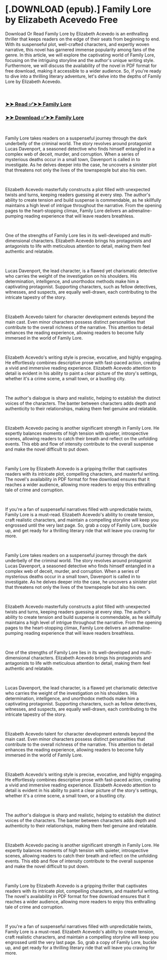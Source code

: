 # [.DOWNLOAD (epub).] Family Lore by Elizabeth Acevedo Free

<p>Download Or Read Family Lore by Elizabeth Acevedo is an enthralling thriller that keeps readers on the edge of their seats from beginning to end. With its suspenseful plot, well-crafted characters, and expertly woven narrative, this novel has garnered immense popularity among fans of the genre. In this article, we will explore the captivating world of Family Lore, focusing on the intriguing storyline and the author's unique writing style. Furthermore, we will discuss the availability of the novel in PDF format for free download, making it accessible to a wider audience. So, if you're ready to dive into a thrilling literary adventure, let's delve into the depths of Family Lore by Elizabeth Acevedo.</p>
<p>&nbsp;</p>

### [➤➤ Read ✅➤➤ Family Lore](https://thehelpfulbooks.blogspot.com/id/62949035)

### [➤➤ Download ✅➤➤ Family Lore](https://thehelpfulbooks.blogspot.com/id/62949035)

<p>&nbsp;</p>
<p>Family Lore takes readers on a suspenseful journey through the dark underbelly of the criminal world. The story revolves around protagonist Lucas Davenport, a seasoned detective who finds himself entangled in a complex web of deceit, murder, and corruption. When a series of mysterious deaths occur in a small town, Davenport is called in to investigate. As he delves deeper into the case, he uncovers a sinister plot that threatens not only the lives of the townspeople but also his own.</p>
<p>&nbsp;</p>
<p>Elizabeth Acevedo masterfully constructs a plot filled with unexpected twists and turns, keeping readers guessing at every step. The author's ability to create tension and build suspense is commendable, as he skillfully maintains a high level of intrigue throughout the narrative. From the opening pages to the heart-stopping climax, Family Lore delivers an adrenaline-pumping reading experience that will leave readers breathless.</p>
<p>&nbsp;</p>
<p>One of the strengths of Family Lore lies in its well-developed and multi-dimensional characters. Elizabeth Acevedo brings his protagonists and antagonists to life with meticulous attention to detail, making them feel authentic and relatable.</p>
<p>&nbsp;</p>
<p>Lucas Davenport, the lead character, is a flawed yet charismatic detective who carries the weight of the investigation on his shoulders. His determination, intelligence, and unorthodox methods make him a captivating protagonist. Supporting characters, such as fellow detectives, witnesses, and suspects, are equally well-drawn, each contributing to the intricate tapestry of the story.</p>
<p>&nbsp;</p>
<p>Elizabeth Acevedo talent for character development extends beyond the main cast. Even minor characters possess distinct personalities that contribute to the overall richness of the narrative. This attention to detail enhances the reading experience, allowing readers to become fully immersed in the world of Family Lore.</p>
<p>&nbsp;</p>
<p>Elizabeth Acevedo's writing style is precise, evocative, and highly engaging. He effortlessly combines descriptive prose with fast-paced action, creating a vivid and immersive reading experience. Elizabeth Acevedo attention to detail is evident in his ability to paint a clear picture of the story's settings, whether it's a crime scene, a small town, or a bustling city.</p>
<p>&nbsp;</p>
<p>The author's dialogue is sharp and realistic, helping to establish the distinct voices of the characters. The banter between characters adds depth and authenticity to their relationships, making them feel genuine and relatable.</p>
<p>&nbsp;</p>
<p>Elizabeth Acevedo pacing is another significant strength in Family Lore. He expertly balances moments of high tension with quieter, introspective scenes, allowing readers to catch their breath and reflect on the unfolding events. This ebb and flow of intensity contribute to the overall suspense and make the novel difficult to put down.</p>
<p>&nbsp;</p>
<p>Family Lore by Elizabeth Acevedo is a gripping thriller that captivates readers with its intricate plot, compelling characters, and masterful writing. The novel's availability in PDF format for free download ensures that it reaches a wider audience, allowing more readers to enjoy this enthralling tale of crime and corruption.</p>
<p>&nbsp;</p>
<p>If you're a fan of suspenseful narratives filled with unpredictable twists, Family Lore is a must-read. Elizabeth Acevedo's ability to create tension, craft realistic characters, and maintain a compelling storyline will keep you engrossed until the very last page. So, grab a copy of Family Lore, buckle up, and get ready for a thrilling literary ride that will leave you craving for more.</p>
<p>&nbsp;</p>
<p>Family Lore takes readers on a suspenseful journey through the dark underbelly of the criminal world. The story revolves around protagonist Lucas Davenport, a seasoned detective who finds himself entangled in a complex web of deceit, murder, and corruption. When a series of mysterious deaths occur in a small town, Davenport is called in to investigate. As he delves deeper into the case, he uncovers a sinister plot that threatens not only the lives of the townspeople but also his own.</p>
<p>&nbsp;</p>
<p>Elizabeth Acevedo masterfully constructs a plot filled with unexpected twists and turns, keeping readers guessing at every step. The author's ability to create tension and build suspense is commendable, as he skillfully maintains a high level of intrigue throughout the narrative. From the opening pages to the heart-stopping climax, Family Lore delivers an adrenaline-pumping reading experience that will leave readers breathless.</p>
<p>&nbsp;</p>
<p>One of the strengths of Family Lore lies in its well-developed and multi-dimensional characters. Elizabeth Acevedo brings his protagonists and antagonists to life with meticulous attention to detail, making them feel authentic and relatable.</p>
<p>&nbsp;</p>
<p>Lucas Davenport, the lead character, is a flawed yet charismatic detective who carries the weight of the investigation on his shoulders. His determination, intelligence, and unorthodox methods make him a captivating protagonist. Supporting characters, such as fellow detectives, witnesses, and suspects, are equally well-drawn, each contributing to the intricate tapestry of the story.</p>
<p>&nbsp;</p>
<p>Elizabeth Acevedo talent for character development extends beyond the main cast. Even minor characters possess distinct personalities that contribute to the overall richness of the narrative. This attention to detail enhances the reading experience, allowing readers to become fully immersed in the world of Family Lore.</p>
<p>&nbsp;</p>
<p>Elizabeth Acevedo's writing style is precise, evocative, and highly engaging. He effortlessly combines descriptive prose with fast-paced action, creating a vivid and immersive reading experience. Elizabeth Acevedo attention to detail is evident in his ability to paint a clear picture of the story's settings, whether it's a crime scene, a small town, or a bustling city.</p>
<p>&nbsp;</p>
<p>The author's dialogue is sharp and realistic, helping to establish the distinct voices of the characters. The banter between characters adds depth and authenticity to their relationships, making them feel genuine and relatable.</p>
<p>&nbsp;</p>
<p>Elizabeth Acevedo pacing is another significant strength in Family Lore. He expertly balances moments of high tension with quieter, introspective scenes, allowing readers to catch their breath and reflect on the unfolding events. This ebb and flow of intensity contribute to the overall suspense and make the novel difficult to put down.</p>
<p>&nbsp;</p>
<p>Family Lore by Elizabeth Acevedo is a gripping thriller that captivates readers with its intricate plot, compelling characters, and masterful writing. The novel's availability in PDF format for free download ensures that it reaches a wider audience, allowing more readers to enjoy this enthralling tale of crime and corruption.</p>
<p>&nbsp;</p>
<p>If you're a fan of suspenseful narratives filled with unpredictable twists, Family Lore is a must-read. Elizabeth Acevedo's ability to create tension, craft realistic characters, and maintain a compelling storyline will keep you engrossed until the very last page. So, grab a copy of Family Lore, buckle up, and get ready for a thrilling literary ride that will leave you craving for more.</p>
<p>&nbsp;</p>
